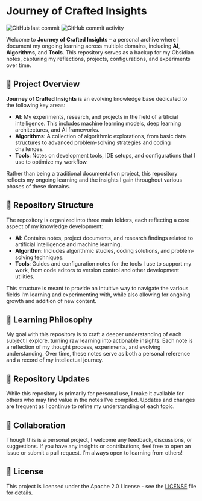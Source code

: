 # Journey of Crafted Insights

![GitHub last commit](https://img.shields.io/github/last-commit/kyriekevin/Journey-of-Crafted-Insights)
![GitHub commit activity](https://img.shields.io/github/commit-activity/m/kyriekevin/Journey-of-Crafted-Insights)

Welcome to **Journey of Crafted Insights** – a personal archive where I document my ongoing learning across multiple domains, including **AI**, **Algorithms**, and **Tools**. This repository serves as a backup for my Obsidian notes, capturing my reflections, projects, configurations, and experiments over time.

## 🌱 Project Overview

**Journey of Crafted Insights** is an evolving knowledge base dedicated to the following key areas:

- **AI**: My experiments, research, and projects in the field of artificial intelligence. This includes machine learning models, deep learning architectures, and AI frameworks.
- **Algorithms**: A collection of algorithmic explorations, from basic data structures to advanced problem-solving strategies and coding challenges.
- **Tools**: Notes on development tools, IDE setups, and configurations that I use to optimize my workflow.

Rather than being a traditional documentation project, this repository reflects my ongoing learning and the insights I gain throughout various phases of these domains.

## 📂 Repository Structure

The repository is organized into three main folders, each reflecting a core aspect of my knowledge development:

- **AI**: Contains notes, project documents, and research findings related to artificial intelligence and machine learning.
- **Algorithm**: Includes algorithmic studies, coding solutions, and problem-solving techniques.
- **Tools**: Guides and configuration notes for the tools I use to support my work, from code editors to version control and other development utilities.

This structure is meant to provide an intuitive way to navigate the various fields I’m learning and experimenting with, while also allowing for ongoing growth and addition of new content.

## 🧠 Learning Philosophy

My goal with this repository is to craft a deeper understanding of each subject I explore, turning raw learning into actionable insights. Each note is a reflection of my thought process, experiments, and evolving understanding. Over time, these notes serve as both a personal reference and a record of my intellectual journey.

## 🔄 Repository Updates

While this repository is primarily for personal use, I make it available for others who may find value in the notes I’ve compiled. Updates and changes are frequent as I continue to refine my understanding of each topic.

## 🤝 Collaboration

Though this is a personal project, I welcome any feedback, discussions, or suggestions. If you have any insights or contributions, feel free to open an issue or submit a pull request. I’m always open to learning from others!

## 📜 License

This project is licensed under the Apache 2.0 License - see the [LICENSE](LICENSE) file for details.
